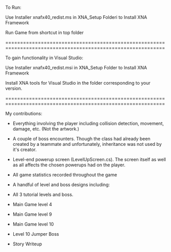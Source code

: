 To Run:

Use Installer xnafx40_redist.ms in XNA_Setup Folderi to Install XNA Framework

Run Game from shortcut in top folder

============================================================================================================

To gain functionality in Visual Studio:

Use Installer xnafx40_redist.msi in XNA_Setup Folder to Install XNA Framework

Install XNA tools for Visual Studio in the folder corresponding to your version.

============================================================================================================

My contributions:

 - Everything involving the player including collision detection, movement, damage, etc. (Not the artwork.)
 
 - A couple of boss encounters. Though the class had already been created by a teammate and unfortunately, inheritance was not used by it's creator.
 
 - Level-end powerup screen (LevelUpScreen.cs). The screen itself as well as all affects the chosen powerups had on the player.
 
 - All game statistics recorded throughout the game
 
 - A handful of level and boss designs including:
  - All 3 tutorial levels and boss.
  - Main Game level 4
  - Main Game level 9
  - Main Game level 10
  - Level 10 Jumper Boss

- Story Writeup
